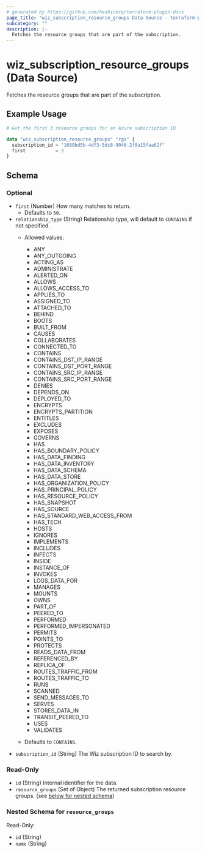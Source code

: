 ```yaml
---
# generated by https://github.com/hashicorp/terraform-plugin-docs
page_title: "wiz_subscription_resource_groups Data Source - terraform-provider-wiz"
subcategory: ""
description: |-
  Fetches the resource groups that are part of the subscription.
---
```


# wiz_subscription_resource_groups (Data Source)

Fetches the resource groups that are part of the subscription.

## Example Usage

```terraform
# Get the first 3 resource groups for an Azure subscription ID

data "wiz_subscription_resource_groups" "rgs" {
  subscription_id = "1689bd5b-4df3-5dc8-9046-2f0a15faa62f"
  first           = 3
}
```

<!-- schema generated by tfplugindocs -->
## Schema

### Optional

- `first` (Number) How many matches to return.
    - Defaults to `50`.
- `relationship_type` (String) Relationship type, will default to `CONTAINS` if not specified.
    - Allowed values: 
        - ANY
        - ANY_OUTGOING
        - ACTING_AS
        - ADMINISTRATE
        - ALERTED_ON
        - ALLOWS
        - ALLOWS_ACCESS_TO
        - APPLIES_TO
        - ASSIGNED_TO
        - ATTACHED_TO
        - BEHIND
        - BOOTS
        - BUILT_FROM
        - CAUSES
        - COLLABORATES
        - CONNECTED_TO
        - CONTAINS
        - CONTAINS_DST_IP_RANGE
        - CONTAINS_DST_PORT_RANGE
        - CONTAINS_SRC_IP_RANGE
        - CONTAINS_SRC_PORT_RANGE
        - DENIES
        - DEPENDS_ON
        - DEPLOYED_TO
        - ENCRYPTS
        - ENCRYPTS_PARTITION
        - ENTITLES
        - EXCLUDES
        - EXPOSES
        - GOVERNS
        - HAS
        - HAS_BOUNDARY_POLICY
        - HAS_DATA_FINDING
        - HAS_DATA_INVENTORY
        - HAS_DATA_SCHEMA
        - HAS_DATA_STORE
        - HAS_ORGANIZATION_POLICY
        - HAS_PRINCIPAL_POLICY
        - HAS_RESOURCE_POLICY
        - HAS_SNAPSHOT
        - HAS_SOURCE
        - HAS_STANDARD_WEB_ACCESS_FROM
        - HAS_TECH
        - HOSTS
        - IGNORES
        - IMPLEMENTS
        - INCLUDES
        - INFECTS
        - INSIDE
        - INSTANCE_OF
        - INVOKES
        - LOGS_DATA_FOR
        - MANAGES
        - MOUNTS
        - OWNS
        - PART_OF
        - PEERED_TO
        - PERFORMED
        - PERFORMED_IMPERSONATED
        - PERMITS
        - POINTS_TO
        - PROTECTS
        - READS_DATA_FROM
        - REFERENCED_BY
        - REPLICA_OF
        - ROUTES_TRAFFIC_FROM
        - ROUTES_TRAFFIC_TO
        - RUNS
        - SCANNED
        - SEND_MESSAGES_TO
        - SERVES
        - STORES_DATA_IN
        - TRANSIT_PEERED_TO
        - USES
        - VALIDATES

    - Defaults to `CONTAINS`.
- `subscription_id` (String) The Wiz subscription ID to search by.

### Read-Only

- `id` (String) Internal identifier for the data.
- `resource_groups` (Set of Object) The returned subscription resource groups. (see [below for nested schema](#nestedatt--resource_groups))

<a id="nestedatt--resource_groups"></a>
### Nested Schema for `resource_groups`

Read-Only:

- `id` (String)
- `name` (String)
